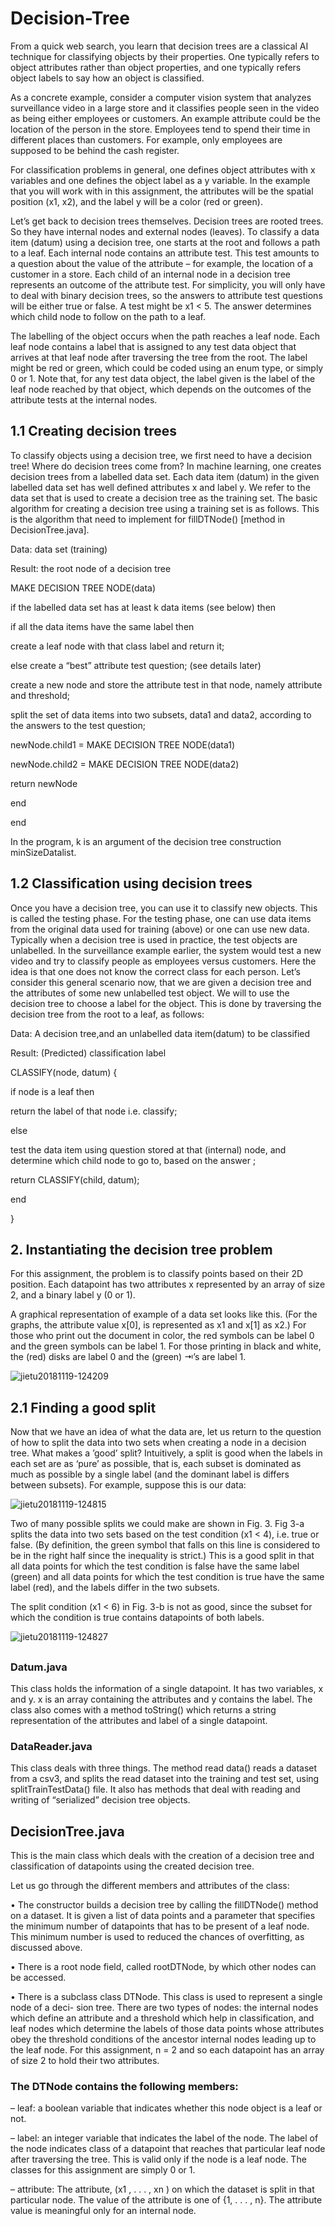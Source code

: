 # Decision-Tree

From a quick web search, you learn that decision trees are a classical AI technique for classifying objects by their properties. One typically refers to object attributes rather than object properties, and one typically refers object labels to say how an object is classified.


As a concrete example, consider a computer vision system that analyzes surveillance video in a large store and it classifies people seen in the video as being either employees or customers. An example attribute could be the location of the person in the store. Employees tend to spend their time in different places than customers. For example, only employees are supposed to be behind the cash register.


For classification problems in general, one defines object attributes with x variables and one defines the object label as a y variable. In the example that you will work with in this assignment, the attributes will be the spatial position (x1, x2), and the label y will be a color (red or green).


Let’s get back to decision trees themselves. Decision trees are rooted trees. So they have internal nodes and external nodes (leaves). To classify a data item (datum) using a decision tree, one starts at the root and follows a path to a leaf. Each internal node contains an attribute test. This test amounts to a question about the value of the attribute – for example, the location of a customer in a store. Each child of an internal node in a decision tree represents an outcome of the attribute test. For simplicity, you will only have to deal with binary decision trees, so the answers to attribute test questions will be either true or false. A test might be x1 < 5. The answer determines which child node to follow on the path to a leaf.


The labelling of the object occurs when the path reaches a leaf node. Each leaf node contains a label that is assigned to any test data object that arrives at that leaf node after traversing the tree from the root. The label might be red or green, which could be coded using an enum type, or simply 0 or 1. Note that, for any test data object, the label given is the label of the leaf node reached by that object, which depends on the outcomes of the attribute tests at the internal nodes.

## 1.1 Creating decision trees

To classify objects using a decision tree, we first need to have a decision tree! Where do decision trees come from? In machine learning, one creates decision trees from a labelled data set. Each data item (datum) in the given labelled data set has well defined attributes x and label y. We refer to the data set that is used to create a decision tree as the training set. The basic algorithm for creating a decision tree using a training set is as follows. This is the algorithm that need to implement for fillDTNode() [method in DecisionTree.java].

Data: data set (training)

Result: the root node of a decision tree

MAKE DECISION TREE NODE(data)

if the labelled data set has at least k data items (see below) then

if all the data items have the same label then

create a leaf node with that class label and return it;

else   create a “best” attribute test question; (see details later)

create a new node and store the attribute test in that node, namely attribute and
threshold;

split the set of data items into two subsets, data1 and data2, according to the answers
to the test question;

newNode.child1 = MAKE DECISION TREE NODE(data1)

newNode.child2 = MAKE DECISION TREE NODE(data2)

return newNode

end 

end

In the program, k is an argument of the decision tree construction minSizeDatalist.

## 1.2 Classification using decision trees

Once you have a decision tree, you can use it to classify new objects. This is called the testing phase. For the testing phase, one can use data items from the original data used for training (above) or one can use new data. Typically when a decision tree is used in practice, the test objects are unlabelled. In the surveillance example earlier, the system would test a new video and try to classify people as employees versus customers. Here the idea is that one does not know the correct class for each person. Let’s consider this general scenario now, that we are given a decision tree and the attributes of some new unlabelled test object. We will to use the decision tree to choose a label for the object. This is done by traversing the decision tree from the root to a leaf, as follows:

Data: A decision tree,and an unlabelled data item(datum) to be classified 

Result: (Predicted) classification label

CLASSIFY(node, datum) {

if node is a leaf then

return the label of that node i.e. classify;

else

test the data item using question stored at that (internal) node, and determine which child node to go to, based on the answer ;

return CLASSIFY(child, datum);

end

}

## 2. Instantiating the decision tree problem

For this assignment, the problem is to classify points based on their 2D position. Each datapoint has two attributes x represented by an array of size 2, and a binary label y (0 or 1).

A graphical representation of example of a data set looks like this. (For the graphs, the attribute value x[0], is represented as x1 and x[1] as x2.) For those who print out the document in color, the red symbols can be label 0 and the green symbols can be label 1. For those printing in black and white, the (red) disks are label 0 and the (green) ⇥’s are label 1.

![jietu20181119-124209](https://user-images.githubusercontent.com/31902939/48724935-a5bf6200-ebf8-11e8-8cbb-60b5b76d3ac3.jpg)

## 2.1 Finding a good split

Now that we have an idea of what the data are, let us return to the question of how to split the data into two sets when creating a node in a decision tree. What makes a ’good’ split? Intuitively, a split is good when the labels in each set are as ‘pure’ as possible, that is, each subset is dominated as much as possible by a single label (and the dominant label is differs between subsets). For example, suppose this is our data:

![jietu20181119-124815](https://user-images.githubusercontent.com/31902939/48725207-71987100-ebf9-11e8-8203-8d55874a351e.jpg)

Two of many possible splits we could make are shown in Fig. 3. Fig 3-a splits the data into two sets based on the test condition (x1 < 4), i.e. true or false. (By definition, the green symbol that falls on this line is considered to be in the right half since the inequality is strict.) This is a good split in that all data points for which the test condition is false have the same label (green) and all data points for which the test condition is true have the same label (red), and the labels differ in the two subsets.

The split condition (x1 < 6) in Fig. 3-b is not as good, since the subset for which the condition is true contains datapoints of both labels.

![jietu20181119-124827](https://user-images.githubusercontent.com/31902939/48725209-73facb00-ebf9-11e8-8d7d-7163cf871fc9.jpg)

## 

### Datum.java

This class holds the information of a single datapoint. It has two variables, x and y. x is an array containing the attributes and y contains the label.
The class also comes with a method toString() which returns a string representation of the attributes and label of a single datapoint.

### DataReader.java

This class deals with three things. The method read data() reads a dataset from a csv3, and splits the read dataset into the training and test set, using splitTrainTestData() file. It also has methods that deal with reading and writing of “serialized” decision tree objects.

## DecisionTree.java
This is the main class which deals with the creation of a decision tree and classification of datapoints using the created decision tree. 

Let us go through the different members and attributes of the class:

• The constructor builds a decision tree by calling the fillDTNode() method on a dataset. It is given a list of data points and a parameter that specifies the minimum number of datapoints that has to be present of a leaf node. This minimum number is used to reduced the chances of overfitting, as discussed above.

• There is a root node field, called rootDTNode, by which other nodes can be accessed.

• There is a subclass class DTNode. This class is used to represent a single node of a deci- sion tree. There are two types of nodes: the internal nodes which define an attribute and a threshold which help in classification, and leaf nodes which determine the labels of those data points whose attributes obey the threshold conditions of the ancestor internal nodes leading up to the leaf node. For this assignment, n = 2 and so each datapoint has an array of size 2 to hold their two attributes.

### The DTNode contains the following members:

– leaf: a boolean variable that indicates whether this node object is a leaf or not.

– label: an integer variable that indicates the label of the node. The label of the node indicates class of a datapoint that reaches that particular leaf node after traversing the tree. This is valid only if the node is a leaf node. The classes for this assignment are simply 0 or 1. 

– attribute: The attribute, (x1 , . . . , xn ) on which the dataset is split in that particular node. The value of the attribute is one of {1, . . . , n}. The attribute value is meaningful only for an internal node.
